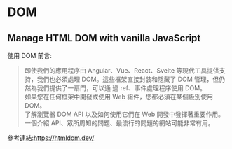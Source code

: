 # DOM

## Manage HTML DOM with vanilla JavaScript

使用 DOM 前言: <br>

> 即使我們的應用程序由 Angular、Vue、React、Svelte 等現代工具提供支持，我們也必須處理 DOM。這些框架直接封裝和隱藏了 DOM 管理，但仍然為我們提供了一扇門，可以通
> 過 ref、事件處理程序使用 DOM。<br>
> 如果您在任何框架中開發或使用 Web 組件，您都必須在某個級別使用 DOM。<br>
> 了解瀏覽器 DOM API 以及如何使用它們在 Web 開發中發揮著重要作用。一個介紹 API、眾所周知的問題、最流行的問題的網站可能非常有用。

參考連結:https://htmldom.dev/
